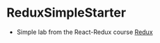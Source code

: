 # ReduxSimpleStarter

- Simple lab from the React-Redux course [Redux](https://www.udemy.com/react-redux/)
